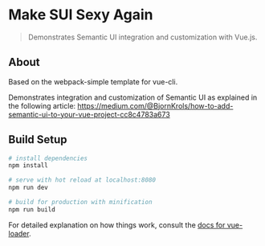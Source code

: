 # Make SUI Sexy Again

> Demonstrates Semantic UI integration and customization with Vue.js.

## About

Based on the webpack-simple template for vue-cli.

Demonstrates integration and customization of Semantic UI as explained in the following article: https://medium.com/@BjornKrols/how-to-add-semantic-ui-to-your-vue-project-cc8c4783a673

## Build Setup

```bash
# install dependencies
npm install

# serve with hot reload at localhost:8080
npm run dev

# build for production with minification
npm run build
```

For detailed explanation on how things work, consult the [docs for vue-loader](http://vuejs.github.io/vue-loader).
